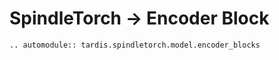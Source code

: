 # SpindleTorch -> Encoder Block
```{eval-rst}
.. automodule:: tardis.spindletorch.model.encoder_blocks
```